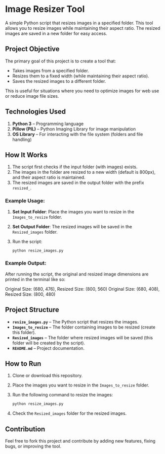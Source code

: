 # Image Resizer Tool

A simple Python script that resizes images in a specified folder. This tool allows you to resize images while maintaining their aspect ratio. The resized images are saved in a new folder for easy access.

## Project Objective

The primary goal of this project is to create a tool that:
- Takes images from a specified folder.
- Resizes them to a fixed width (while maintaining their aspect ratio).
- Saves the resized images to a different folder.

This is useful for situations where you need to optimize images for web use or reduce image file sizes.

## Technologies Used

1. **Python 3** – Programming language
2. **Pillow (PIL)** – Python Imaging Library for image manipulation
3. **OS Library** – For interacting with the file system (folders and file handling)

## How It Works

1. The script first checks if the input folder (with images) exists.
2. The images in the folder are resized to a new width (default is 800px), and their aspect ratio is maintained.
3. The resized images are saved in the output folder with the prefix `resized_`.

### Example Usage:

1. **Set Input Folder**: Place the images you want to resize in the `Images_to_resize` folder.
2. **Set Output Folder**: The resized images will be saved in the `Resized_images` folder.
3. Run the script:

    ```bash
    python resize_images.py
    ```

### Example Output:

After running the script, the original and resized image dimensions are printed in the terminal like so:

Original Size: (680, 476), Resized Size: (800, 560)
Original Size: (680, 408), Resized Size: (800, 480)


## Project Structure

- **`resize_images.py`** – The Python script that resizes the images.
- **`Images_to_resize`** – The folder containing images to be resized (create this folder).
- **`Resized_images`** – The folder where resized images will be saved (this folder will be created by the script).
- **`README.md`** – Project documentation.

## How to Run

1. Clone or download this repository.
2. Place the images you want to resize in the `Images_to_resize` folder.
3. Run the following command to resize the images:

    ```bash
    python resize_images.py
    ```

4. Check the `Resized_images` folder for the resized images.

## Contribution

Feel free to fork this project and contribute by adding new features, fixing bugs, or improving the tool.
